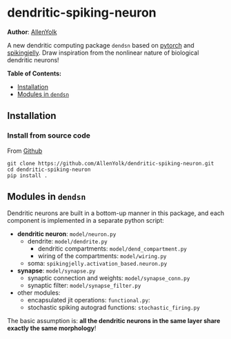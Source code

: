 # dendritic-spiking-neuron

**Author**: [AllenYolk](mailto:huang2627099045@gmail.com)

A new dendritic computing package `dendsn` based on [pytorch](https://github.com/pytorch/pytorch) and [spikingjelly](https://github.com/fangwei123456/spikingjelly).
Draw inspiration from the nonlinear nature of biological dendritic neurons!

**Table of Contents:**
* [Installation](#installation)
* [Modules in `dendsn`](#modules-in-dendsn)

## Installation

### Install from source code
From [Github](https://github.com/AllenYolk/dendritic-spiking-neuron)
```shell
git clone https://github.com/AllenYolk/dendritic-spiking-neuron.git
cd dendritic-spiking-neuron
pip install .
```

## Modules in `dendsn`

Dendritic neurons are built in a bottom-up manner in this package, and each component is implemented in a separate python script:
* **dendritic neuron**: `model/neuron.py` 
    * dendrite: `model/dendrite.py`
        * dendritic compartments: `model/dend_compartment.py`
        * wiring of the compartments: `model/wiring.py`
    * soma: `spikingjelly.activation_based.neuron.py`
* **synapse**: `model/synapse.py`
    * synaptic connection and weights: `model/synapse_conn.py`
    * synaptic filter: `model/synapse_filter.py`
* other modules: 
    * encapsulated jit operations: `functional.py`: 
    * stochastic spiking autograd functions: `stochastic_firing.py`

The basic assumption is: **all the dendritic neurons in the same layer share exactly the same morphology**!